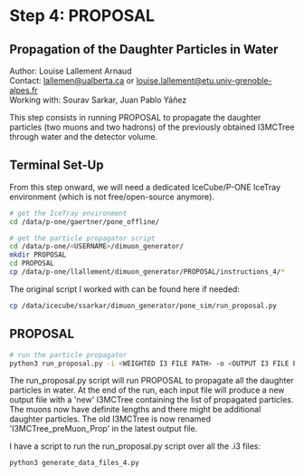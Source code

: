 # Step 4: PROPOSAL

## Propagation of the Daughter Particles in Water

Author: Louise Lallement Arnaud  
Contact: lallemen@ualberta.ca or louise.lallement@etu.univ-grenoble-alpes.fr  
Working with: Sourav Sarkar, Juan Pablo Yáñez

This step consists in running PROPOSAL to propagate the daughter particles (two muons and two hadrons) of the previously obtained I3MCTree through water and the detector volume.

## Terminal Set-Up

From this step onward, we will need a dedicated IceCube/P-ONE IceTray environment (which is not free/open-source anymore).

```bash
# get the IceTray environment
cd /data/p-one/gaertner/pone_offline/

# get the particle propagator script
cd /data/p-one/<USERNAME>/dimuon_generator/
mkdir PROPOSAL
cd PROPOSAL
cp /data/p-one/llallement/dimuon_generator/PROPOSAL/instructions_4/*
```

The original script I worked with can be found here if needed:
```bash
cp /data/icecube/ssarkar/dimuon_generator/pone_sim/run_proposal.py
```

## PROPOSAL

```bash
# run the particle propagator
python3 run_proposal.py -i <WEIGHTED I3 FILE PATH> -o <OUTPUT I3 FILE PATH> -r <RANDOM SEED>
```

The run_proposal.py script will run PROPOSAL to propagate all the daughter particles in water. At the end of the run, each input file will produce a new output file with a 'new' I3MCTree containing the list of propagated particles. The muons now have definite lengths and there might be additional daughter particles. The old I3MCTree is now renamed 'I3MCTree_preMuon_Prop' in the latest output file.

I have a script to run the run_proposal.py script over all the .i3 files:
```bash
python3 generate_data_files_4.py
```

